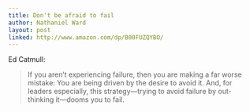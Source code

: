 ```yaml
---
title: Don't be afraid to fail
author: Nathaniel Ward
layout: post
linked: http://www.amazon.com/dp/B00FUZQYBO/
---
```

Ed Catmull:

>If you aren’t experiencing failure, then you are making a far worse mistake: You are being driven by the desire to avoid it. And, for leaders especially, this strategy—trying to avoid failure by out-thinking it—dooms you to fail.